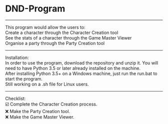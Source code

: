 # DND-Program
<hr>
This program would allow the users to:<br>
  Create a character through the Character Creation tool<br>
  See the stats of a character through the Game Master Viewer<br>
  Organise a party through the Party Creation tool<br>

<hr>
Installation:
<br>
  In order to use the program, download the repository and unzip it. You will need to have Python 3.5 or later already installed on the machine.<br>
  After installing Python 3.5+ on a Windows machine, just run the run.bat to start the program.<br>
  Still working on a .sh file for Linux users.<br>

<hr>
Checklist:
<br>
  ☑️ Complete the Character Creation process.<br>
  ❌ Make the Party Creation tool.<br>
  ❌ Make the Game Master Viewer.<br>

